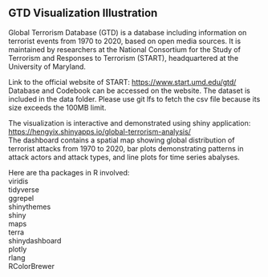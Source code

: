 ## GTD Visualization Illustration
Global Terrorism Database (GTD) is a database including information on terrorist events from 1970 to 2020, based on open media sources. It is maintained by researchers at the National Consortium for the Study of Terrorism and Responses to Terrorism (START), headquartered at the University of Maryland.

Link to the official website of START: https://www.start.umd.edu/gtd/
<br>Database and Codebook can be accessed on the website.
The dataset is included in the data folder. Please use git lfs to fetch the csv file because its size exceeds the 100MB limit.

The visualization is interactive and demonstrated using shiny application: https://hengyix.shinyapps.io/global-terrorism-analysis/
<br> The dashboard contains a spatial map showing global distribution of terrorist attacks from 1970 to 2020, bar plots demonstrating patterns in attack actors and attack types, and line plots for time series abalyses.

Here are tha packages in R involved:<br>
viridis <br>
tidyverse
<br>ggrepel
<br>shinythemes
<br>shiny
<br>maps
<br>terra
<br>shinydashboard
<br>plotly
<br>rlang
<br>RColorBrewer
